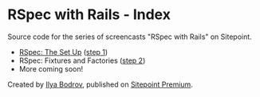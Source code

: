 # RSpec with Rails - Index

Source code for the series of screencasts "RSpec with Rails" on Sitepoint.

* [RSpec: The Set Up](https://www.sitepoint.com/premium/screencasts/rspec-the-set-up) ([step 1](https://github.com/bodrovis/Sitepoint_RSpec_series/tree/step1_final))
* RSpec: Fixtures and Factories ([step 2](https://github.com/bodrovis/Sitepoint_RSpec_series/tree/step2_final))
* More coming soon!

Created by [Ilya Bodrov](http://radiant-wind.com), published on [Sitepoint Premium](https://www.sitepoint.com/premium).